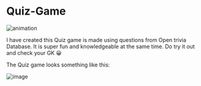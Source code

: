 # Quiz-Game


![animation](https://user-images.githubusercontent.com/80421780/187504110-78cfd778-c7df-48d9-bb22-0a81aa837aed.gif)




I have created this Quiz game is made using questions from Open trivia Database. It is super fun and knowledgeable at the same time. Do try it out and check your GK 😀



The Quiz game looks something like this:

![image](https://user-images.githubusercontent.com/80421780/187521266-07ea70ee-50d8-4f74-8ac7-b01f9a38af21.png)

